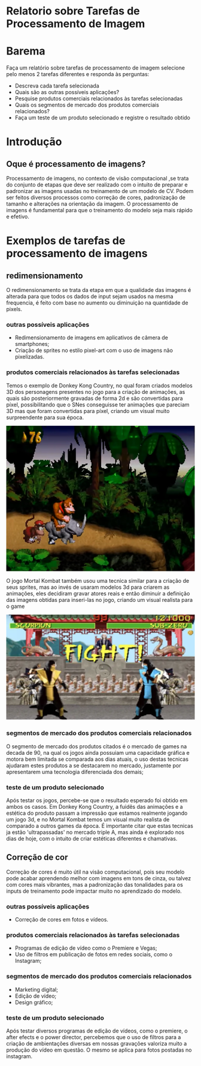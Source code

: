 # Relatorio sobre Tarefas de Processamento de Imagem
 
# Barema

Faça um relatório sobre tarefas de processamento de imagem 
selecione pelo menos 2 tarefas diferentes e responda às perguntas: 
- Descreva cada tarefa selecionada 
- Quais são as outras possíveis aplicações? 
- Pesquise produtos comerciais relacionados às tarefas selecionadas 
- Quais os segmentos de mercado dos produtos comerciais relacionados? 
- Faça um teste de um produto selecionado e registre o resultado obtido

# Introdução

## Oque é processamento de imagens?
Processamento de imagens, no contexto de visão computacional ,se trata do conjunto de etapas que deve ser realizado com o intuito de preparar e padronizar as imagens usadas no treinamento de um modelo de CV. Podem ser feitos diversos processos como correção de cores, padronização de tamanho e alterações na orientação da imagem.
O processamento de imagens é fundamental para que o treinamento do modelo seja mais rápido e efetivo.

# Exemplos de tarefas de processamento de imagens

## redimensionamento
O redimensionamento se trata da etapa em que a qualidade das imagens é alterada para que todos os dados de input sejam usados na mesma frequencia, é feito com base no aumento ou diminuição na quantidade de pixels.

### outras possíveis aplicações
- Redimensionamento de imagens em aplicativos de câmera de smartphones;
- Criação de sprites no estilo pixel-art com o uso de imagens não pixelizadas.


### produtos comerciais relacionados às tarefas selecionadas
Temos o exemplo de Donkey Kong Country, no qual foram criados modelos 3D dos personagens presentes no jogo para a criação de animações, as quais são posteriormente gravadas de forma 2d e são convertidas para píxel, possibilitando que o SNes conseguisse ter animações que pareciam 3D mas que foram convertidas para píxel, criando um visual muito surpreendente para sua época.

<img src="/img/donkeyKong.png">

O jogo Mortal Kombat também usou uma tecnica similar para a criação de seus sprites, mas ao invés de usaram modelos 3d para criarem as animações, eles decidiram gravar atores reais e então diminuir a definição das imagens obtidas para inseri-las no jogo, criando um visual realista para o game

<img src="/img/mk.png">


### segmentos de mercado dos produtos comerciais relacionados
O segmento de mercado dos produtos citados é o mercado de games na decada de 90, na qual os jogos ainda possuiam uma capacidade gráfica e motora bem limitada se comparada aos dias atuais, o uso destas tecnicas ajudaram estes produtos a se destacarem no mercado, justamente por apresentarem uma tecnologia diferenciada dos demais;

### teste de um produto selecionado

Após testar os jogos, percebe-se que o resultado esperado foi obtido em ambos os casos. Em Donkey Kong Country, a fuidês das animações e a estética do produto passam a impressão que estamos realmente jogando um jogo 3d, e no Mortal Kombat temos um visual muito realista de comparado a outros games da época. É importante citar que estas tecnicas ja estão 'ultrapassadas' no mercado triple A, mas ainda é explorado nos dias de hoje, com o intuito de criar estéticas diferentes e chamativas.

## Correção de cor
Correção de cores é muito útil na visão computacional, pois seu modelo pode acabar aprendendo melhor com imagens em tons de cinza, ou talvez com cores mais vibrantes, mas a padronização das tonalidades para os inputs de treinamento pode impactar muito no aprendizado do modelo.

### outras possíveis aplicações
- Correção de cores em fotos e vídeos.

### produtos comerciais relacionados às tarefas selecionadas
- Programas de edição de vídeo como o Premiere e Vegas;
- Uso de filtros em publicação de fotos em redes sociais, como o Instagram;

### segmentos de mercado dos produtos comerciais relacionados
- Marketing digital;
- Edição de vídeo;
- Design gráfico;

### teste de um produto selecionado
Após testar diversos programas de edição de vídeos, como o premiere, o after efects e o power director, percebemos que o uso de filtros para a criação de ambientações diversas em nossas gravações valoriza muito a produção do vídeo em questão. O mesmo se aplica para fotos postadas no instagram.